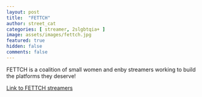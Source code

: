 ```yaml
---
layout: post
title:  "FETTCH"
author: street_cat
categories: [ streamer, 2slgbtqia+ ]
image: assets/images/fettch.jpg
featured: true
hidden: false
comments: false
---
```


FETTCH is a coalition of small women and enby streamers working to build the platforms they deserve!

<a href="https://linktr.ee/FETTCHmicroplastics">Link to FETTCH streamers</a>
